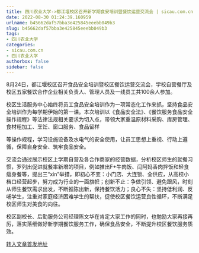 ```yaml
---
title: 四川农业大学->都江堰校区召开新学期食安培训暨餐饮运营交流会 | sicau.com.cn
date: 2022-08-30 01:24:39.160959
urlname: b45662daf57bba3e425845eeebb049b3
slug: b45662daf57bba3e425845eeebb049b3
tags: 
- 四川农业大学
categories:
- sicau.com.cn
- 四川农业大学
authorbox: false
sidebar: false
---
```

8月24日，都江堰校区召开食品安全培训暨校区餐饮运营交流会，学校自营餐厅及校区五家餐饮合作企业相关负责人、管理人员及一线员工共100余人参加。

校区生活服务中心始终将员工食品安全培训作为一项常态化工作来抓，坚持食品安全培训作为每学期伊始的第一课。本次培训以《食品安全法》、《餐饮服务食品安全操作规程》等法律法规相关要求为切入点，带领大家重温原材料采购、库房管理、食材粗加工、烹饪、窗口服务、食品留样
<!--more-->
等操作规程，学习设施设备及水电气的安全使用，让员工思想上重视、行动上遵循，保障自身安全、筑牢食品安全。

交流会通过展示校区上学期自营及各合作商家的经营数据，分析校区师生的就餐习惯，罗列出促进就餐率新增的项目，例如推出F+牛肉饭、闫阿妈香肉拌饭和轻食瘦身餐等，提出三“xin”举措，即初心不变：小门店、大连锁、全供应，从高校小档口经营起步，努力成为行业的一面旗帜；创新不止：争做引领、避免跟风，时刻从师生餐饮需求出发，不断推陈出新，保持餐饮活力；良心不失：坚持低利润、反哺学生，注重对家庭经济困难学生的帮扶，促使校区餐饮运营良性循环，不断满足校区师生对美食的向往。

校区副校长、后勤服务公司经理陈文华在肯定大家工作的同时，也勉励大家再接再厉，落实落细做好新学期餐饮服务工作，确保食品安全，不断提升校区餐饮服务质效。



[转入文章首发地址](https://news.sicau.edu.cn/info/1078/69234.htm)